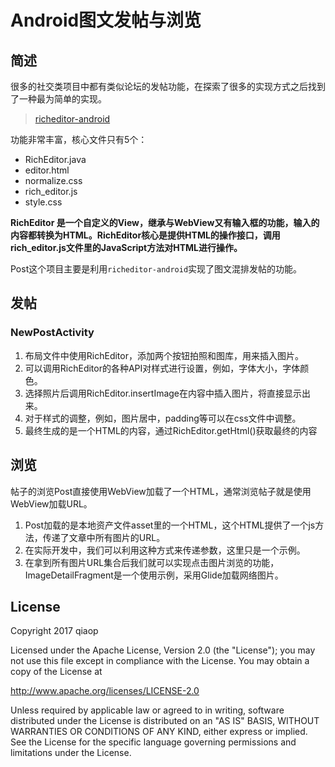 # Android图文发帖与浏览
## 简述

很多的社交类项目中都有类似论坛的发帖功能，在探索了很多的实现方式之后找到了一种最为简单的实现。

>[richeditor-android](https://github.com/wasabeef/richeditor-android)

功能非常丰富，核心文件只有5个：

- RichEditor.java
- editor.html
- normalize.css
- rich_editor.js
- style.css

**RichEditor 是一个自定义的View，继承与WebView又有输入框的功能，输入的内容都转换为HTML。RichEditor核心是提供HTML的操作接口，调用rich_editor.js文件里的JavaScript方法对HTML进行操作。**

Post这个项目主要是利用`richeditor-android`实现了图文混排发帖的功能。


## 发帖

### NewPostActivity

1. 布局文件中使用RichEditor，添加两个按钮拍照和图库，用来插入图片。
2. 可以调用RichEditor的各种API对样式进行设置，例如，字体大小，字体颜色。
3. 选择照片后调用RichEditor.insertImage在内容中插入图片，将直接显示出来。
4. 对于样式的调整，例如，图片居中，padding等可以在css文件中调整。
5. 最终生成的是一个HTML的内容，通过RichEditor.getHtml()获取最终的内容

## 浏览

帖子的浏览Post直接使用WebView加载了一个HTML，通常浏览帖子就是使用WebView加载URL。
1. Post加载的是本地资产文件asset里的一个HTML，这个HTML提供了一个js方法，传递了文章中所有图片的URL。
2. 在实际开发中，我们可以利用这种方式来传递参数，这里只是一个示例。
3. 在拿到所有图片URL集合后我们就可以实现点击图片浏览的功能，ImageDetailFragment是一个使用示例，采用Glide加载网络图片。

## License
Copyright 2017 qiaop

Licensed under the Apache License, Version 2.0 (the "License"); you may not use this file except in compliance with the License. You may obtain a copy of the License at

http://www.apache.org/licenses/LICENSE-2.0

Unless required by applicable law or agreed to in writing, software distributed under the License is distributed on an "AS IS" BASIS, WITHOUT WARRANTIES OR CONDITIONS OF ANY KIND, either express or implied. See the License for the specific language governing permissions and limitations under the License.